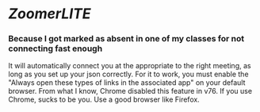 # *ZoomerLITE*
### Because I got marked as absent in one of my classes for not connecting fast enough
It will automatically connect you at the appropriate to the right meeting, as long as you set up your json correctly. For it to work, you must enable the "Always open these types of links in the associated app" on your default browser. From what I know, Chrome disabled this feature in v76. If you use Chrome, sucks to be you. Use a good browser like Firefox.